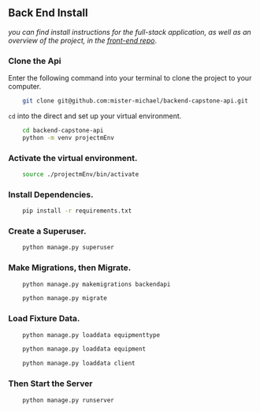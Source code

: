 ## Back End Install

_you can find install instructions for the full-stack application, as well as an overview of the project, in the [front-end repo](https://github.com/mister-michael/backend-capstone-web-app-react)_.

### Clone the Api

Enter the following command into your terminal to clone the project to your computer.
```sh
    git clone git@github.com:mister-michael/backend-capstone-api.git
```

`cd` into the direct and set up your virtual environment.
```sh
    cd backend-capstone-api
    python -m venv projectmEnv
```

### Activate the virtual environment.
```sh
    source ./projectmEnv/bin/activate
```

### Install Dependencies.
```sh
    pip install -r requirements.txt
```

### Create a Superuser.
```sh
    python manage.py superuser
```

### Make Migrations, then Migrate.
```sh
    python manage.py makemigrations backendapi
```
```sh
    python manage.py migrate
```

### Load Fixture Data.
```sh
    python manage.py loaddata equipmenttype
```
```sh
    python manage.py loaddata equipment
```
```sh
    python manage.py loaddata client
```

### Then Start the Server
```sh
    python manage.py runserver
```

